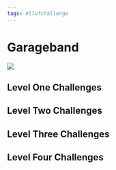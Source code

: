 ```yaml
---
tags: #llufchallenge
---
```



# Garageband

![](https://i.imgur.com/XHz3NBf.png)

## Level One Challenges 

## Level Two Challenges 

## Level Three Challenges 

## Level Four Challenges 